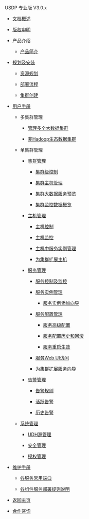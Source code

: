<div class="sidebar_title icon_"> USDP 专业版 V3.0.x</div>   



* [文档概述](usdpdc/3.0.x/README)

* [版权申明](usdpdc/3.0.x/copyright)

* 产品介绍

  * [产品简介](usdpdc/3.0.x/intro/README)

  <!-- 技术白皮书 -->

* [规划及安装](usdpdc/3.0.x/deployment/README)

  * [资源规划](usdpdc/3.0.x/deployment/deploy_plan)

  * [部署流程](usdpdc/3.0.x/deployment/install)

  * [集群创建](usdpdc/3.0.x/deployment/1st_cluster)

* [用户手册](usdpdc/3.0.x/userguide/README)

  * 多集群管理

    * [管理多个大数据集群](usdpdc/3.0.x/userguide/multi_cluster/multi_cluster_mgt?id=_51-管理多个大数据集群)

    * [非Hadoop生态数据集群](usdpdc/3.0.x/userguide/multi_cluster/multi_cluster_mgt?id=_52-非-hadoop-生态数据集群)


  * 单集群管理

    * [集群管理](usdpdc/3.0.x/userguide/single_cluster/cluster_mgt?id=_61-集群管理)

      * [集群级控制](usdpdc/3.0.x/userguide/single_cluster/cluster_mgt?id=_611-集群级控制)

      * [集群主机管理](usdpdc/3.0.x/userguide/single_cluster/cluster_mgt?id=_612-集群主机管理)

      * [集群大数据服务预览](usdpdc/3.0.x/userguide/single_cluster/cluster_mgt?id=_613-集群大数据服务预览)

      * [集群监控数据概览](usdpdc/3.0.x/userguide/single_cluster/cluster_mgt?id=_614-集群监控数据概览)

    * [主机管理](usdpdc/3.0.x/userguide/single_cluster/hosts_mgt)

      * [主机控制](usdpdc/3.0.x/userguide/single_cluster/hosts_mgt?id=_621-主机控制)

      * [主机监控](usdpdc/3.0.x/userguide/single_cluster/hosts_mgt?id=_622-主机控制及监控)

      * [主机中服务实例管理](usdpdc/3.0.x/userguide/single_cluster/hosts_mgt?id=_623-主机中运行的大数据服务实例管理)

      * [为集群扩展主机](usdpdc/3.0.x/userguide/single_cluster/hosts_mgt?id=_624-为集群扩展主机)

    * [服务管理](usdpdc/3.0.x/userguide/single_cluster/services_mgt)

      * [服务控制及监控](usdpdc/3.0.x/userguide/single_cluster/services_mgt?id=_631-服务控制及监控)

      * [服务实例管理](usdpdc/3.0.x/userguide/single_cluster/services_mgt?id=_632-服务实例管理)

        * [服务实例添加向导](usdpdc/3.0.x/userguide/single_cluster/services_mgt?id=_6321-服务实例添加-向导)

      * [服务配置管理](usdpdc/3.0.x/userguide/single_cluster/services_mgt?id=_633-服务配置管理)

        * [服务高级配置](usdpdc/3.0.x/userguide/single_cluster/services_mgt?id=_6331-服务高级配置)

        * [服务配置历史和回滚](usdpdc/3.0.x/userguide/single_cluster/services_mgt?id=_6332-服务配置历史和回滚)

        * [服务重启生效](usdpdc/3.0.x/userguide/single_cluster/services_mgt?id=_6333-服务重启生效)

      * [服务Web UI访问](usdpdc/3.0.x/userguide/single_cluster/services_mgt?id=_634-服务-web-ui-访问)

      * [为集群扩展服务向导](usdpdc/3.0.x/userguide/single_cluster/services_mgt?id=_635-为集群扩展服务-向导)

    * [告警管理](usdpdc/3.0.x/userguide/single_cluster/alarm_mgt)

      * [告警规则](usdpdc/3.0.x/userguide/single_cluster/alarm_mgt?id=_641-告警规则)

      * [活跃告警](usdpdc/3.0.x/userguide/single_cluster/alarm_mgt?id=_642-活跃告警)

      * [历史告警](usdpdc/3.0.x/userguide/single_cluster/alarm_mgt?id=_643-历史告警)

  * [系统管理](usdpdc/3.0.x/userguide/sys_mgt/README)

    * [UDH源管理](usdpdc/3.0.x/userguide/sys_mgt/udh?id=_81-udh-源)

    * [安全管理](usdpdc/3.0.x/userguide/sys_mgt/kerberos)

    * [授权管理](usdpdc/3.0.x/userguide/sys_mgt/auth)

    <!-- [用户管理](usdpdc/3.0.x/userguide/user_mgt/user_mgt) -->

* [维护手册](usdpdc/3.0.x/maintain/README)

  * [各服务常用端口](usdpdc/3.0.x/maintain/services_ports)

  * [各组件服务部署规则说明](usdpdc/3.0.x/maintain/regulations)

<!-- 开发者指南 -->

<!-- HDFS -->

<!-- [配置 HDFS 冷热数据分层存储](usdpdc/3.0.x/dev/hdfs/tiered_storage) -->

<!-- Flink -->

<!-- [Flink-CDC同步Mysql数据到Kafka](usdpdc/3.0.x/dev/flink/flink-cdc_mysql_to_kafka) -->


* [返回主页](usdpdc/README)

* [合作咨询](https://spt.ucloud.cn/30001)

